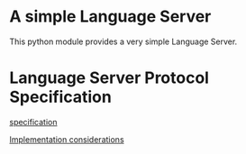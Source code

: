 # A simple Language Server 

This python module provides a very simple Language Server.

# Language Server Protocol Specification

[specification](https://microsoft.github.io/language-server-protocol/specifications/lsp/3.17/specification/)

[Implementation considerations](https://microsoft.github.io/language-server-protocol/specifications/lsp/3.17/specification/#implementationConsiderations)


